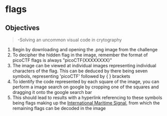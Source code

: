 # flags

## Objectives

> -Solving an uncommon visual code in crytography

1. Begin by downloading and opening the .png image from the challenge
2. To decipher the hidden flag in the image, remember the format of picoCTF flags is always "picoCTF{XXXXXXXX}"
3. The image can be viewed at individual images representing individual characters of the flag. This can be deduced by there being seven symbols, representing 'picoCTF' followed by { } brackets 
4. To identify the code represented by each square of the image, you can perform a image search on google by cropping one of the squares and dragging it onto the google search bar
5. This should lead to results with a hyperlink referencing to these symbols being flags making up the [International Maritime Signal](https://en.wikipedia.org/wiki/International_maritime_signal_flags), from which the remaining flags can be decoded in the image
